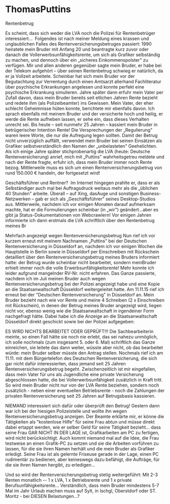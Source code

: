 # ThomasPuttins
Rentenbetrug

Es scheint, dass sich weder die LVA noch die Polizei für Rentenbetrüger interessiert... 
Folgendes ist nach meiner Meldung eines krassen und unglaublichen Falles des Rentenversicherungsbetruges passiert:
1990 heiratete mein Bruder mit Anfang 20 und beantragte kurz zuvor oder danach die Vollerwerbsunfähigkeitsrente, um sich als Grafiker selbständig zu machen, und dennoch über ein „sicheres Einkommenspolster" zu verfügen.
Mir und allen anderen gegenüber sagte mein Bruder, er habe bei der Telekom aufgehört – über seinen Rentenbetrug schwieg er natürlich, da er ja Vollzeit arbeitete. Scheinbar hat sich mein Bruder vor der Begutachtung zur Verrentung durch einen Amtsarzt allerhand Fachliteratur über psychische Erkrankungen angelesen und konnte perfekt eine psychische Erkrankung simulieren.
Jahre später dann erfuhr mein Vater per Zufall davon, dass mein Bruder bereits seit etlichen Jahren Rente bezieht und redete ihm (als Polizeibeamter) ins Gewissen. Mein Vater, der eher schlecht Geheimnisse hüten konnte, berichtete mir ebenfalls davon. Ich sprach ebenfalls mit meinem Bruder und der versicherte hoch und heilig, er werde die Rente aufheben lassen, er sehe ein, dass dieses Verhalten unrecht sei.
Bis heute – seit nunmehr 25 Jahren – kassiert mein Bruder in betrügerischer Intention Rente! Die Versprechungen der „Regulierung" waren leere Worte, die nur die Aufregung legen sollten. Damit der Betrug nicht unverzüglich auffällt, verwendet mein Bruder bei seinen Einsätzen als Grafiker selbstverständlich den Namen der „unbelasteten" Geehelichten.
Als ich einige Jahre später stichprobenartig die LVA (heute: Deutsche Rentenversicherung) anrief, mich mit „Puttins" wahrheitsgetreu meldete und nach der Rente fragte, erfuhr ich, dass mein Bruder immer noch Rente bezog. Mittlerweile muss es sich um einen Rentenversicherungsbetrug von rund 150.000 € handeln, der fortgesetzt wird!


Geschäftsführer und Rentner? 
Im Internet hingegen prahlte er, dass er als Selbständiger auch mal bei Auftragsdruck weitaus mehr als die „üblichen 40 Stunden" arbeite. Überall – auf Xing, dasAuge und sonstigen Business-Netzwerken – gab er sich als „Geschäftsführer" seines Desktop-Studios aus. Mittlerweile, nachdem ich vor einigen Monaten darauf aufmerksam machte, hat er die Formulierungen scheinbar (in „wir") geändert...aber es gibt ja Status-Dokumentationen von Webcrawlern!
Vor einigen Jahren informierte ich dann erstmals die LVA schriftlich über den Rentenbetrug meines Br

Mehrfach angezeigt wegen Rentenversicherungsbetrug
Nun rief ich vor kurzem erneut mit meinem Nachnamen „Puttins" bei der Deutschen Rentenversicherung in Düsseldorf an, nachdem ich vor einigen Wochen die Hauptstelle in Berlin sowie in Düsseldorf per Einschreiben mit Rückschein detailliert über den Rentenversicherungsbetrug meines Bruders informiert hatte: der Betrug wurde scheinbar nicht bearbeitet, sondern meinBruder erhielt immer noch die volle Erwerbsunfähigkeitsrente! Mehr konnte ich leider aufgrund mangelnder RV-Nr. nicht erfahren.
Das Ganze passierte, nachdem ich im Juli meinen Bruder auch wegen Rentenversicherungsbetrug bei der Polizei angezeigt habe und eine Kopie an die Staatsanwaltschaft Düsseldorf weitergeleitet hatte.
Am 11.11.15 rief ich erneut bei der "Deutschen Rentenversicherung" in Düsseldorf an. Mein Bruder bezieht nach wie vor Rente und meine 4 Schreiben (2 x Einschreiben mit Rückschein), in denen der Betrug meines Bruder angezeigt wird, liegen nicht vor, ebenso wenig wie die Staatsanwaltschaft in irgendeiner Form nachgefragt hätte.
Dabei habe ich die Anzeige an die Staatsanwaltschaft Düsseldorf direkt geschickt sowie bei der Polizei aufgegeben:


ES WIRD NICHTS BEARBEITET ODER GEPRÜFT!!!
Die Sachbearbeiterin meinte, so einen Fall hätte sie noch nie erlebt, das sei nahezu unmöglich, ich solle nochmals (zum insgesamt 5. oder 6. Mal) schriftlich das Ganze einreichen, sie leitete das dann weiter, wüsste aber nicht, ob das bearbeitet würde: mein Bruder selber müsste den Antrag stellen.
Nochmals rief ich am 11.11. mit dem Bürgertelefon des Deutschen Rentenversicherung, die sich gar nicht dafür interessierten, dass jemand seit 25 Jahren Rentenversicherungsbetrug begeht.
Zwischenzeitlich ist mir eingefallen, dass mein Vater für uns als Jugendliche eine private Versicherung abgeschlossen hatte, die bei Vollerwerbsunfähigkeit zusätzlich in Kraft tritt. So wird mein Bruder nicht nur von der LVA Rente beziehen, sondern noch zusätzlich - neben einer eventuellen Betriebsrente - noch die Zahlungen der privaten Rentenversicherung seit 25 Jahren auf Betrugsbasis kassieren. 


NIEMAND interessiert sich dafür oder überprüft den Betrug!
Gestern dann war ich bei der hiesigen Polizeistelle und wollte ihn wegen Rentenversicherungsbetrug anzeigen. Der Beamte erklärte mir, er könne die Tätigkeiten als "kostenlose Hilfe" für seine Frau abtun und müsse direkt dabei ertappt werden, wie er selber Geld für seine Tätigkeit bezieht... dass seine Frau GAR NICHT IN DER LAGE ist, Grafikarbeiten am PC zu fertigen, wird nicht berücksichtigt. Auch kommt niemand mal auf die Idee, die Frau testweise an einen Grafik-PC zu setzen und sie die Arbeiten vorführen zu lassen, für die sie ihren Namen herhält und die mein Bruder als Grafiker erledigt. Seine Frau ist als gelernte Friseuse gerade in der Lage, einen PC rudimentär zu bedienen, aber keineswegs dazu befähigt, die Aufträge, für die sie ihren Namen hergibt, zu erledigen...

Und so wird der Rentenversicherungsbetrug stetig weitergeführt: 
Mit 2-3 Renten monatlich -- 1 x LVA, 1 x Betriebsrente und 1 x private Berufsunfähigkeitsrente...
Verständlich, dass mein Bruder mindestens 5-7 Mal im Jahr Urlaub machen muss auf Sylt, in Ischgl, Oberstdorf oder ST. Moritz - bei DIESEN Belastungen...?

